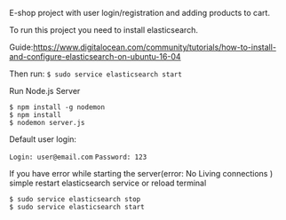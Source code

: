 

E-shop project with user login/registration and adding products to cart.

To run this project you need to install elasticsearch.

Guide:https://www.digitalocean.com/community/tutorials/how-to-install-and-configure-elasticsearch-on-ubuntu-16-04

Then  run:
    `$ sudo service elasticsearch start`
    

Run  Node.js Server

    $ npm install -g nodemon
    $ npm install 
    $ nodemon server.js

Default user login:

`Login: user@email.com`
`Password: 123`

If you have error while starting the server(error: No Living connections
)  simple restart elasticsearch service or reload terminal

    $ sudo service elasticsearch stop
    $ sudo service elasticsearch start
